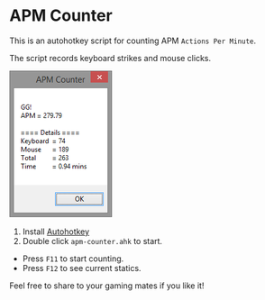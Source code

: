 # APM Counter

This is an autohotkey script for counting APM `Actions Per Minute`.

The script records keyboard strikes and mouse clicks. 

![screenshot](screenshot.png)

1. Install [Autohotkey](https://autohotkey.com/)
2. Double click `apm-counter.ahk` to start.
  - Press `F11` to start counting.
  - Press `F12` to see current statics.

Feel free to share to your gaming mates if you like it!


